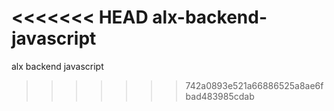 <<<<<<< HEAD
alx-backend-javascript
=======
alx backend javascript
>>>>>>> 742a0893e521a66886525a8ae6fbad483985cdab
